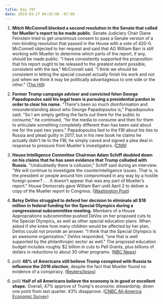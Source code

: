 ```yaml
---
title: Day 797
date: 2019-03-27 04:55:00 -07:00
---
```


1. **Mitch McConnell blocked a second resolution in the Senate that called for Mueller's report to be made public.** Senate Judiciary Chair Diane Feinstein tried to get unanimous consent to pass a Senate version of a non-binding resolution that passed in the House with a vote of 420-0. McConnell objected to her request and said that AG William Barr is still working with Mueller to determine which parts of the report, if any, should be made public. "I have consistently supported the proposition that his report ought to be released to the greatest extent possible, consistent with the law," McConnell said. "I think we should be consistent in letting the special counsel actually finish his work and not just when we think it may be politically advantageous to one side or the other." ([The Hill](https://thehill.com/blogs/floor-action/senate/436006-mcconnell-blocks-resolution-calling-for-release-of-mueller-report))

2. **Former Trump campaign adviser and convicted felon George Papadopoulos said his legal team is pursuing a presidential pardon in order to clear his name.** "There's been so much disinformation and misunderstanding about who George Papadopoulos is," Papadopoulos said. "So I am simply getting the facts out there for the public to consume," he continued, "for the media to consume and then for them to articulate something completely different than has been said about me for the past two years." Papadopoulos lied to the FBI about his ties to Russia and plead guilty in 2017, but in his new book he claims he actually didn't lie to the FBI, he simply caved and signed a plea deal in response to pressure from Mueller's investigators. ([CNN](https://www.cnn.com/2019/03/27/politics/george-papadopoulos-pardon-cnntv/index.html))

3. **House Intelligence Committee Chairman Adam Schiff doubled down on his claims that he has seen evidence that Trump colluded with Russia.** "Undoubtedly there is collusion," Schiff said during an interview. "We will continue to investigate the counterintelligence issues. That is, is the president or people around him compromised in any way by a hostile foreign power? . . . It doesn’t appear that was any part of Mueller’s report." House Democrats gave William Barr until April 2 to deliver a copy of the Mueller report to Congress. ([Washington Post](https://www.washingtonpost.com/powerpost/undoubtedly-there-is-collusion-trump-antagonist-adam-schiff-doubles-down-after-mueller-finds-no-conspiracy/2019/03/26/e972d9e8-4fdd-11e9-a3f7-78b7525a8d5f_story.html?noredirect=on))

4. **Betsy DeVos struggled to defend her decision to eliminate all $18 million in federal funding for the Special Olympics during a congressional subcommittee meeting.** Members of a House Appropriations subcommittee pushed DeVos on her proposed cuts to the Special Olympics, as well as other special education plans. When asked if she knew how many children would be affected by her plan, DeVos could not provide an answer. "I think that the Special Olympics is an awesome organization," DeVos responded, "one that is well supported by the philanthropic sector as well." The proposed education budget includes roughly $2 billion in cuts to Pell Grants, plus billions of dollars in reductions to about 30 other programs. ([NBC News](https://www.nbcnews.com/news/us-news/betsy-devos-grilled-congress-over-proposed-elimination-special-olympics-funding-n987751))

5. poll/ **48% of Americans still believe Trump conspired with Russia to influence the 2016 election**, despite the fact that Mueller found no evidence of a conspiracy. ([Reuters/Ipsos](https://www.reuters.com/article/us-usa-trump-russia-poll/despite-report-findings-almost-half-of-americans-think-trump-colluded-with-russia-reuters-ipsos-poll-idUSKCN1R72S0))

6. poll/ **Half of all Americans believe the economy is in good or excellent shape.** Overall, 47% approve of Trump's economic stewardship, down one point from last quarter. 43% disapprove. ([CNBC All-America Economic Survey](https://www.cnbc.com/2019/03/27/optimism-about-economy-dips-but-americans-still-feel-it-is-in-good-shape-under-trump-cnbc-survey.html))
